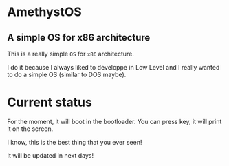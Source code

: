 # AmethystOS

## A simple OS for x86 architecture

This is a really simple `OS` for `x86` architecture.

I do it because I always liked to developpe in Low Level and I really wanted to do a simple OS (similar to DOS maybe).

# Current status

For the moment, it will boot in the bootloader. You can press key, it will print it on the screen. 

I know, this is the best thing that you ever seen!

It will be updated in next days!
